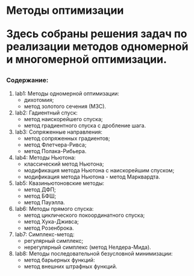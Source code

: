 <h1> Методы оптимизации </p>
 
Здесь собраны решения задач по реализации методов одномерной и многомерной оптимизации.

<h3> Содержание:</h3>
<ol>
   <li> lab1: Методы одномерной оптимизации:
        <ul>
        <li> дихотомия; </li>
        <li> метод золотого сечения (МЗС). </li>
        </ul>        
   </li>
   <li> lab2: Гадиентный спуск:
        <ul>
          <li> метод наискорейшего спуска; </li>
          <li> метод градиентного спуска с дробление шага. </li>
        </ul> 
   </li>
   <li> lab3: Сопряженные направления:
        <ul>
          <li> метод сопряженных градиентов; </li>
          <li> метод Флетчера-Ривса; </li>
          <li> метод Полака-Рибьера. </li>
        </ul> </li>
   <li> lab4: Методы Ньютона:
        <ul>
          <li> классический метод Ньютона; </li>
          <li> модификация метода Ньютона с наискорейшим спуском; </li>
          <li> модификация метода Ньютона - метод Марквардта. </li>
        </ul> </li>
   <li> lab5: Квазиньютоновские методы:
        <ul>
          <li> метод ДФП; </li>
          <li> метод БФШ; </li>
          <li> метод Пауэлла. </li>
        </ul> </li>
   <li> lab6: Методы прямого спуска:
        <ul>
          <li> метод циклического покоординатного спуска; </li>
          <li> метод Хука-Дживса; </li>
          <li> метод Розенброка. </li>
        </ul> </li>
   <li> lab7: Симплекс-метод:
        <ul>
          <li> регулярный симплекс; </li> 
          <li> нерегулярный симплекс (метод Нелдера-Мида).</li>
        </ul> </li>
   <li> lab8: Методы последовательной безусловной минимизации:
        <ul>
          <li> метод барьерных функций: </li>
          <li> метод внешних штрафных функций.</li>
        </ul> </li>
</ol>
